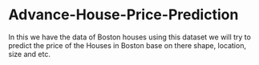 # Advance-House-Price-Prediction
In this we have the data of Boston houses using this dataset we will try to predict the price of the Houses in Boston base on there shape, location, size and etc.
